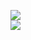 [![](https://img.shields.io/badge/Made%20With-Github%20Spray-lightgrey.svg?style=for-the-badge&logo=github)](https://github.com/Annihil/github-spray#13996)  
[![](https://i.imgur.com/2DrTn0Z.gif)](https://github.com/Annihil/github-spray)